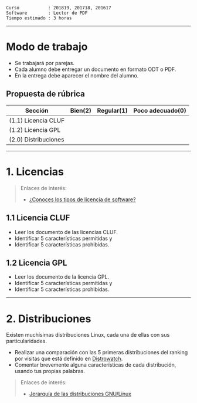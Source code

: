 
```
Curso           : 201819, 201718, 201617
Software        : Lector de PDF
Tiempo estimado : 3 horas
```
---

# Modo de trabajo

* Se trabajará por parejas.
* Cada alumno debe entregar un documento en formato ODT o PDF.
* En la entrega debe aparecer el nombre del alumno.

## Propuesta de rúbrica 

| Sección | Bien(2) | Regular(1) | Poco adecuado(0) |
| ------- | ------- | ---------- | ---------------- |
| (1.1) Licencia CLUF ||||
| (1.2) Licencia GPL ||||
| (2.0) Distribuciones ||||

---

# 1. Licencias

> Enlaces de interés:
> * [¿Conoces los tipos de licencia de software?](https://okhosting.com/blog/tipos-de-licencia-de-software/)

## 1.1 Licencia CLUF 

* Leer los documento de las licencias CLUF.
* Identificar 5 características permitidas y
* Identificar 5 características prohibidas.

## 1.2 Licencia GPL

* Leer los documento de la licencia GPL.
* Identificar 5 características permitidas y
* Identificar 5 características prohibidas.

---

# 2. Distribuciones

Existen muchísimas distribuciones Linux, cada una de ellas con sus particularidades.

* Realizar una comparación con las 5 primeras distribuciones del ranking por visitas
que está definido en [Distrowatch](http://www.distrowatch.com).
* Comentar brevemente alguna características de cada distribución, usando tus propias
palabras.

> Enlaces de interés:
> * [Jerarquía de las distribuciones GNU/Linux](http://futurist.se/gldt/wp-content/uploads/12.10/gldt1210.png)
